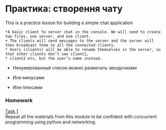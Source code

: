 # Практика: створення чату

This is a practice lesson for building a simple chat application

    *A basic client to server chat in the console. We will need to create two files, one server, and one client.
    + The clients will send messages to the server and the server will then broadcast them to all the connected clients.
    * Users (clients) will be able to rename themselves in the server, so that other clients don’t see client1,
    * client2 etc, but the user’s name instead.
   
* Ненумерованный список можно размечать звездочками
- Или минусами
+ Или плюсами



### Homework

[Task 1](https://github.com/mila-orishchuk/pythoncourse/blob/master/Lesson36)  
Repeat all the materials from this module to be confident with concurrent programming using python and networking.
